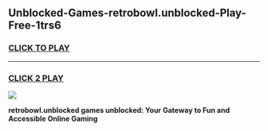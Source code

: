 
## Unblocked-Games-retrobowl.unblocked-Play-Free-1trs6
<h3>
<a href="https://premium76.site?title=retrobowl.unblocked&ref=10A">CLICK TO PLAY</a></h3>
<hr>

<h3>
<a href="https://premium76.site?title=retrobowl.unblocked&ref=10A">CLICK 2 PLAY</a>
  
</h3>

<a href="https://premium76.site?title=retrobowl.unblocked&ref=10A"><img src="https://clearcache.store/games.png"></a>


**retrobowl.unblocked games unblocked: Your Gateway to Fun and Accessible Online Gaming**
